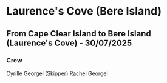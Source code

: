 # Laurence's Cove (Bere Island)

## From Cape Clear Island to Bere Island (Laurence's Cove)  - 30/07/2025

### Crew

Cyrille Georgel (Skipper)
Rachel Georgel


